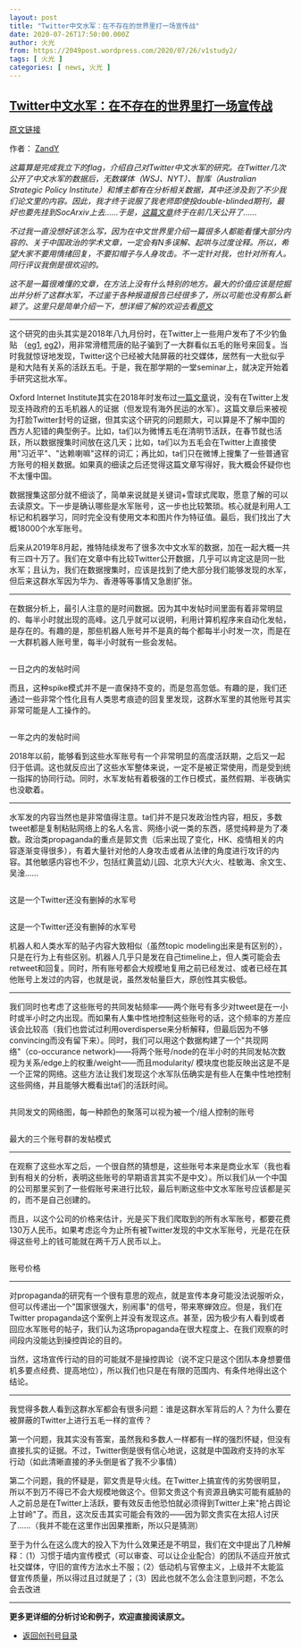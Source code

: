 ```yaml
---
layout: post
title: "Twitter中文水军：在不存在的世界里打一场宣传战"
date: 2020-07-26T17:50:00.000Z
author: 火光
from: https://2049post.wordpress.com/2020/07/26/v1study2/
tags: [ 火光 ]
categories: [ news, 火光 ]
---
```

<!--1595785800000-->
[Twitter中文水军：在不存在的世界里打一场宣传战](https://2049post.wordpress.com/2020/07/26/v1study2/)
------

<div>
<div class="wp-block-jetpack-markdown"><p><a href="https://matters.news/@andyischaos/twitter%E4%B8%AD%E6%96%87%E6%B0%B4%E5%86%9B-%E5%9C%A8%E4%B8%8D%E5%AD%98%E5%9C%A8%E7%9A%84%E4%B8%96%E7%95%8C%E9%87%8C%E6%89%93%E4%B8%80%E5%9C%BA%E5%AE%A3%E4%BC%A0%E6%88%98-bafyreidf42aclwsen3rjwtqzzyljaebhc7besrhdpelodwp3moi2swgrbi">原文链接</a></p><p>作者： <a href="https://matters.news/@andyischaos">ZandY</a></p><p><em>这篇算是完成我立下的flag，介绍自己对Twitter中文水军的研究。在Twitter几次公开了中文水军的数据后，无数媒体（WSJ、NYT）、智库（Australian Strategic Policy Institute）和博主都有在分析相关数据，其中还涉及到了不少我们论文里的内容。因此，我才终于说服了我老师即使投double-blinded期刊，最好也要先挂到SocArxiv上去&#8230;&#8230;于是，</em><a href="https://osf.io/preprints/socarxiv/6p53v"><em>这篇文章</em></a><em>终于在前几天公开了&#8230;&#8230;</em></p><p><em>不过我一直没想好该怎么写，因为在中文世界里介绍一篇很多人都能看懂大部分内容的、关于中国政治的学术文章，一定会有N多误解、起哄与过度诠释。所以，希望大家不要用情绪回复，不要扣帽子与人身攻击。不一定针对我，也针对所有人。同行评议我倒是很欢迎的。</em></p><p><em>这不是一篇很难懂的文章，在方法上没有什么特别的地方。最大的价值应该是挖掘出并分析了这群水军，不过鉴于各种报道报告已经很多了，所以可能也没有那么新颖了。这里只是简单介绍一下，想详细了解的欢迎去看</em><a href="https://osf.io/preprints/socarxiv/6p53v"><em>原文</em></a></p><hr><p>这个研究的由头其实是2018年八九月份时，在Twitter上一些用户发布了不少钓鱼贴 （<a href="https://twitter.com/tianlan/status/1032114946820124672">eg1</a>, <a href="https://twitter.com/shawnwzhang/status/1031445315155517441">eg2</a>)，用非常滑稽荒唐的贴子骗到了一大群看似五毛的账号来回复。当时我就惊讶地发现，Twitter这个已经被大陆屏蔽的社交媒体，居然有一大批似乎是和大陆有关系的活跃五毛。于是，我在那学期的一堂seminar上，就决定开始着手研究这批水军。</p><p>Oxford Internet Institute其实在2018年时发布过<a href="https://www.tandfonline.com/doi/abs/10.1080/1369118X.2018.1476576">一篇文章</a>说，没有在Twitter上发现支持政府的五毛机器人的证据（但发现有海外民运的水军）。这篇文章后来被视为打脸Twitter封号的证据，但其实这个研究的问题颇大，可以算是不了解中国的西方人犯错的典型例子。比如，ta们以为微博五毛在清明节活跃，在春节就也活跃，所以数据搜集时间放在这几天；比如，ta们以为五毛会在Twitter上直接使用&quot;习近平&quot;、&quot;达赖喇嘛&quot;这样的词汇；再比如，ta们只在微博上搜集了一些普通官方账号的相关数据。如果真的细读之后还觉得这篇文章写得好，我大概会怀疑你也不太懂中国。</p><p>数据搜集这部分就不细谈了，简单来说就是关键词+雪球式爬取，愿意了解的可以去读原文。下一步是确认哪些是水军账号，这一步也比较繁琐。核心就是利用人工标记和机器学习，同时完全没有使用文本和图片作为特征值。最后，我们找出了大概18000个水军账号。</p><p>后来从2019年8月起，推特陆续发布了很多次中文水军的数据，加在一起大概一共有三四十万了。我们在文章中有比较Twitter公开数据，几乎可以肯定这是同一批水军；且认为，我们在数据搜集时，应该是找到了绝大部分我们能够发现的水军，但后来这群水军因为华为、香港等等事情又急剧扩张。</p><hr><p>在数据分析上，最引人注意的是时间数据。因为其中发帖时间里面有着非常明显的、每半小时就出现的高峰。这几乎就可以说明，利用计算机程序来自动化发帖，是存在的。有趣的是，那些机器人账号并不是真的每个都每半小时发一次，而是在一大群机器人账号里，每半小时就有一些会发帖。</p><p><img src="https://assets.matters.news/embed/67aa16ae-28d4-4d9d-abf4-e09eb9391521.png" alt=""></p><p>一日之内的发帖时间</p><p>而且，这种spike模式并不是一直保持不变的，而是忽高忽低。有趣的是，我们还通过一些非常个性化且有人类思考痕迹的回复里发现，这群水军里的其他账号其实非常可能是人工操作的。</p><p><img src="https://assets.matters.news/embed/9032bf4d-3cb9-4f74-9472-a63e0a8a008a.png" alt=""></p><p>一年之内的发帖时间</p><p>2018年以前，能够看到这些水军账号有一个非常明显的高度活跃期，之后又一起归于低调。这也就反应出了这些水军整体来说，一定不是被正常使用，而是受到统一指挥的协同行动。同时，水军发帖有着极强的工作日模式，虽然假期、半夜确实也没歇着。</p><hr><p>水军发的内容当然也是非常值得注意。ta们并不是只发政治性内容，相反，多数tweet都是复制粘贴网络上的名人名言、网络小说一类的东西，感觉纯粹是为了凑数。政治类propaganda的重点是郭文贵（后来出现了变化，HK、疫情相关的内容逐渐变得很多），有着大量针对他的人身攻击或者从法律的角度进行攻讦的内容。其他敏感内容也不少，包括红黄蓝幼儿园、北京大兴大火、桂敏海、余文生、吴淦&#8230;&#8230;</p><p><img src="https://assets.matters.news/embed/ad9eaf91-5cb1-4de4-8e01-47756ae28d71.png" alt=""></p><p>这是一个Twitter还没有删掉的水军号</p><p><img src="https://assets.matters.news/embed/9f131a5e-d885-4cc1-b130-e1b1d574f435.png" alt=""></p><p>这是一个Twitter还没有删掉的水军号</p><p>机器人和人类水军的贴子内容大致相似（虽然topic modeling出来是有区别的），只是在行为上有些区别。机器人几乎只是发在自己timeline上，但人类可能会去retweet和回复。同时，所有账号都会大规模地复用之前已经发过、或者已经在其他账号上发过的内容，也就是说，虽然发帖量巨大，原创性其实极低。</p><hr><p>我们同时也考虑了这些账号的共同发帖频率&#8212;&#8212;两个账号有多少对tweet是在一小时或半小时之内出现。而如果有人集中性地控制这些账号的话，这个频率的方差应该会比较高（我们也尝试过利用overdisperse来分析解释，但最后因为不够convincing而没有留下来）。同时，我们可以用这个数据构建了一个&quot;共现网络&quot;（co-occurance network)&#8212;&#8212;将两个账号/node的在半小时的共同发帖次数视为关系/edge上的权重/weight&#8212;&#8212;而且modularity/ 模块度也能反映出这是不是一个正常的网络。这些方法让我们发现这个水军队伍确实是有些人在集中性地控制这些网络，并且能够大概看出ta们的活跃时间。</p><p><img src="https://assets.matters.news/embed/360d223c-8599-45e6-954e-d33e1a44cad1.png" alt=""></p><p>共同发文的网络图，每一种颜色的聚落可以视为被一个/组人控制的账号</p><p><img src="https://assets.matters.news/embed/3df05252-ba9b-49cb-b092-7a7830767b3d.png" alt=""></p><p>最大的三个账号群的发帖模式</p><hr><p>在观察了这些水军之后，一个很自然的猜想是，这些账号本来是商业水军（我也看到有相关的分析，表明这些账号的早期语言其实不是中文）。所以我们从一个中国的公司那里买到了一些假账号来进行比较，最后判断这些中文水军账号应该都是买的，而不是自己创建的。</p><p>而且，以这个公司的价格来估计，光是买下我们爬取到的所有水军账号，都要花费130万人民币。如果考虑迄今为止所有被Twitter发现的中文水军账号，光是花在获得这些号上的钱可能就在两千万人民币以上。</p><p><img src="https://assets.matters.news/embed/60418625-8311-411b-bd2d-e46edbeb5d6c.png" alt=""></p><p>账号价格</p><hr><p>对propaganda的研究有一个很有意思的观点，就是宣传本身可能没法说服听众，但可以传递出一个&quot;国家很强大，别闹事&quot;的信号，带来寒蝉效应。但是，我们在Twitter propaganda这个案例上并没有发现这点。甚至，因为极少有人看到或者回应水军账号的帖子，我们认为这场propaganda在很大程度上、在我们观察的时间段内没能达到操控舆论的目的。</p><p>当然，这场宣传行动的目的可能就不是操控舆论（说不定只是这个团队本身想要借机多要点经费、提高地位），所以我们也只是在有限的范围内、有条件地得出这个结论。</p><hr><p>我觉得多数人看到这群水军都会有很多问题：谁是这群水军背后的人？为什么要在被屏蔽的Twitter上进行五毛一样的宣传？</p><p>第一个问题，我其实没有答案，虽然我和多数人一样都有一样的强烈怀疑，但没有直接扎实的证据。不过，Twitter倒是很有信心地说，这就是中国政府支持的水军行动（如此清晰直接的矛头倒是省了我不少事情）</p><p>第二个问题，我的怀疑是，郭文贵是导火线。在Twitter上搞宣传的劣势很明显，所以不到万不得已不会大规模地做这个。但郭文贵这个有资源且确实可能有威胁的人之前总是在Twitter上活跃，要有效反击他恐怕就必须得到Twitter上来&quot;抢占舆论上甘岭&quot;了。而且，这次反击其实可能会有效的&#8212;&#8212;因为郭文贵实在太招人讨厌了&#8230;&#8230;（我并不能在这里作出因果推断，所以只是猜测）</p><p>至于为什么在这么庞大的投入下为什么效果还是不明显，我们在文中提出了几种解释：（1）习惯于墙内宣传模式（可以审查、可以让企业配合）的团队不适应开放式社交媒体，守旧的宣传方法水土不服；（2）低动机与官僚主义，上级并不太能监督宣传质量，所以得过且过就是了；（3）因此也就不怎么会注意到问题，不怎么会去改进</p><hr><p><strong>更多更详细的分析讨论和例子，欢迎直接阅读原文。</strong></p></div><nav  class="wp-block-navigation" ><ul class="wp-block-navigation__container"><li class="wp-block-navigation-link"><a class="wp-block-navigation-link__content" href="https://2049post.wordpress.com/v1index/"><span class="wp-block-navigation-link__label">返回创刊号目录</span></a></li></ul></nav>
</div>

